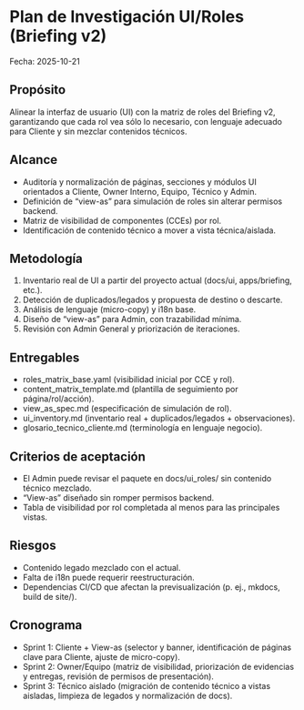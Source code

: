 # Plan de Investigación UI/Roles (Briefing v2)

Fecha: 2025-10-21

## Propósito
Alinear la interfaz de usuario (UI) con la matriz de roles del Briefing v2, garantizando que cada rol vea sólo lo necesario, con lenguaje adecuado para Cliente y sin mezclar contenidos técnicos.

## Alcance
- Auditoría y normalización de páginas, secciones y módulos UI orientados a Cliente, Owner Interno, Equipo, Técnico y Admin.
- Definición de “view-as” para simulación de roles sin alterar permisos backend.
- Matriz de visibilidad de componentes (CCEs) por rol.
- Identificación de contenido técnico a mover a vista técnica/aislada.

## Metodología
1. Inventario real de UI a partir del proyecto actual (docs/ui, apps/briefing, etc.).
2. Detección de duplicados/legados y propuesta de destino o descarte.
3. Análisis de lenguaje (micro-copy) y i18n base.
4. Diseño de “view-as” para Admin, con trazabilidad mínima.
5. Revisión con Admin General y priorización de iteraciones.

## Entregables
- roles_matrix_base.yaml (visibilidad inicial por CCE y rol).
- content_matrix_template.md (plantilla de seguimiento por página/rol/acción).
- view_as_spec.md (especificación de simulación de rol).
- ui_inventory.md (inventario real + duplicados/legados + observaciones).
- glosario_tecnico_cliente.md (terminología en lenguaje negocio).

## Criterios de aceptación
- El Admin puede revisar el paquete en docs/ui_roles/ sin contenido técnico mezclado.
- “View-as” diseñado sin romper permisos backend.
- Tabla de visibilidad por rol completada al menos para las principales vistas.

## Riesgos
- Contenido legado mezclado con el actual.
- Falta de i18n puede requerir reestructuración.
- Dependencias CI/CD que afectan la previsualización (p. ej., mkdocs, build de site/).

## Cronograma
- Sprint 1: Cliente + View-as (selector y banner, identificación de páginas clave para Cliente, ajuste de micro-copy).
- Sprint 2: Owner/Equipo (matriz de visibilidad, priorización de evidencias y entregas, revisión de permisos de presentación).
- Sprint 3: Técnico aislado (migración de contenido técnico a vistas aisladas, limpieza de legados y normalización de docs).
